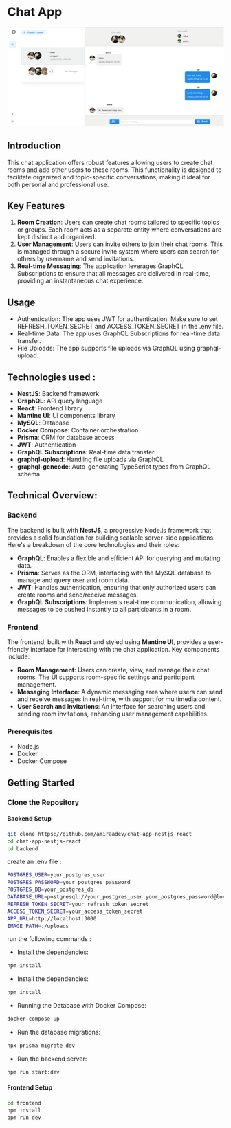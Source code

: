 # Chat App
![Chat App Screenshot](./chatapp.png)
## Introduction

This chat application offers robust features allowing users to create chat rooms and add other users to these rooms. This functionality is designed to facilitate organized and topic-specific conversations, making it ideal for both personal and professional use.

## Key Features

1. **Room Creation**: Users can create chat rooms tailored to specific topics or groups. Each room acts as a separate entity where conversations are kept distinct and organized.
2. **User Management**: Users can invite others to join their chat rooms. This is managed through a secure invite system where users can search for others by username and send invitations.
3. **Real-time Messaging**: The application leverages GraphQL Subscriptions to ensure that all messages are delivered in real-time, providing an instantaneous chat experience.

## Usage 

* Authentication: The app uses JWT for authentication. Make sure to set REFRESH_TOKEN_SECRET and ACCESS_TOKEN_SECRET in the .env file.
* Real-time Data: The app uses GraphQL Subscriptions for real-time data transfer.
* File Uploads: The app supports file uploads via GraphQL using graphql-upload.

## Technologies used :

- **NestJS**: Backend framework
- **GraphQL**: API query language
- **React**: Frontend library
- **Mantine UI**: UI components library
- **MySQL**: Database
- **Docker Compose**: Container orchestration
- **Prisma**: ORM for database access
- **JWT**: Authentication
- **GraphQL Subscriptions**: Real-time data transfer
- **graphql-upload**: Handling file uploads via GraphQL
- **graphql-gencode**: Auto-generating TypeScript types from GraphQL schema

## Technical Overview:

### Backend

The backend is built with **NestJS**, a progressive Node.js framework that provides a solid foundation for building scalable server-side applications. Here's a breakdown of the core technologies and their roles:

- **GraphQL**: Enables a flexible and efficient API for querying and mutating data.
- **Prisma**: Serves as the ORM, interfacing with the MySQL database to manage and query user and room data.
- **JWT**: Handles authentication, ensuring that only authorized users can create rooms and send/receive messages.
- **GraphQL Subscriptions**: Implements real-time communication, allowing messages to be pushed instantly to all participants in a room.

### Frontend

The frontend, built with **React** and styled using **Mantine UI**, provides a user-friendly interface for interacting with the chat application. Key components include:

- **Room Management**: Users can create, view, and manage their chat rooms. The UI supports room-specific settings and participant management.
- **Messaging Interface**: A dynamic messaging area where users can send and receive messages in real-time, with support for multimedia content.
- **User Search and Invitations**: An interface for searching users and sending room invitations, enhancing user management capabilities.

### Prerequisites

- Node.js
- Docker
- Docker Compose

## Getting Started

### Clone the Repository

#### Backend Setup
```bash
git clone https://github.com/amiraadev/chat-app-nestjs-react
cd chat-app-nestjs-react
cd backend
 ```
 create an .env file : 

 ```bash
POSTGRES_USER=your_postgres_user
POSTGRES_PASSWORD=your_postgres_password
POSTGRES_DB=your_postgres_db
DATABASE_URL=postgresql://your_postgres_user:your_postgres_password@localhost:5432/your_postgres_db
REFRESH_TOKEN_SECRET=your_refresh_token_secret
ACCESS_TOKEN_SECRET=your_access_token_secret
APP_URL=http://localhost:3000
IMAGE_PATH=./uploads
 ```

run the following commands :

 * Install the dependencies:
```bash
npm install
 ```

 * Install the dependencies:
```bash
npm install
 ```

 * Running the Database with Docker Compose:
```bash
docker-compose up
 ```

 * Run the database migrations:
```bash
npx prisma migrate dev
 ```

 * Run the backend server:
```bash
npm run start:dev
 ```

#### Frontend Setup

```bash
cd frontend
npm install
bpm run dev

 ```




